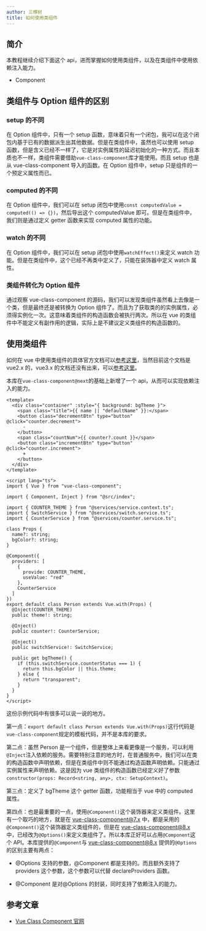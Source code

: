 ```yaml
---
author: 三棵树
title: 如何使用类组件
---
```


## 简介

本教程继续介绍下面这个 api，进而掌握如何使用类组件，以及在类组件中使用依赖注入能力。

- Component

## 类组件与 Option 组件的区别

### setup 的不同

在 Option 组件中，只有一个 setup 函数，意味着只有一个闭包，我可以在这个闭包内基于已有的数据派生出其他数据。但是在类组件中，虽然也可以使用 setup 函数，但是含义已经不一样了，它是对实例属性的延迟初始化的一种方式。而且本质也不一样，类组件需要借助`vue-class-component`库才能使用。而且 setup 也是从 vue-class-component 导入的函数。在 Option 组件中，setup 只是组件的一个预定义属性而已。

### computed 的不同

在 Option 组件中，我们可以在 setup 闭包中使用`const computedValue = computed(() => {})`，然后导出这个 computedValue 即可。但是在类组件中，我们则是通过定义 getter 函数来实现 computed 属性的功能。

### watch 的不同

在 Option 组件中，我们可以在 setup 闭包中使用`watchEffect()`来定义 watch 功能。但是在类组件中，这个已经不再类中定义了，只能在装饰器中定义 watch 属性。

### 类组件转化为 Option 组件

通过观察 vue-class-component 的源码，我们可以发现类组件虽然看上去像是一个类，但是最终还是被转换为 Option 组件了。而且为了获取类的的实例属性，必须得实例化一次。这意味着类组件的构造函数会被执行两次。所以在 vue 的类组件中不能定义有副作用的逻辑，实际上是不建议定义类组件的构造函数的。

## 使用类组件

如何在 vue 中使用类组件的具体官方文档可以[参考这里](https://class-component.vuejs.org/)，当然目前这个文档是 vue2.x 的，vue3.x 的文档还没有出来，可以[参考这里](https://github.com/vuejs/vue-class-component/issues)。

本库在`vue-class-component@next`的基础上新增了一个 api，从而可以实现依赖注入的能力。

```vue
<template>
  <div class="container" :style="{ background: bgTheme }">
    <span class="title">{{ name || "defaultName" }}:</span>
    <button class="decrementBtn" type="button" @click="counter.decrement">
      -
    </button>
    <span class="countNum">{{ counter?.count }}</span>
    <button class="incrementBtn" type="button" @click="counter.increment">
      +
    </button>
  </div>
</template>

<script lang="ts">
import { Vue } from "vue-class-component";

import { Component, Inject } from "@src/index";

import { COUNTER_THEME } from "@services/service.context.ts";
import { SwitchService } from "@services/switch.service.ts";
import { CounterService } from "@services/counter.service.ts";

class Props {
  name?: string;
  bgColor?: string;
}

@Component({
  providers: [
    {
      provide: COUNTER_THEME,
      useValue: "red"
    },
    CounterService
  ]
})
export default class Person extends Vue.with(Props) {
  @Inject(COUNTER_THEME)
  public theme!: string;

  @Inject()
  public counter!: CounterService;

  @Inject()
  public switchService!: SwitchService;

  public get bgTheme() {
    if (this.switchService.counterStatus === 1) {
      return this.bgColor || this.theme;
    } else {
      return "transparent";
    }
  }
}
</script>
```

这份示例代码中有很多可以说一说的地方。

第一点：`export default class Person extends Vue.with(Props)`这行代码是`vue-class-component`规定的模板代码，并不是本库的要求。

第二点：虽然 Person 是一个组件，但是整体上来看更像是一个服务，可以利用`@Inject`注入依赖的服务。需要特别注意的地方时，在普通服务中，我们可以在类的构造函数中声明依赖，但是在类组件中则不能通过构造函数声明依赖。只能通过实例属性来声明依赖。这是因为 vue 类组件的构造函数已经定义好了参数`constructor(props: Record<string, any>, ctx: SetupContext)`。

第三点：定义了 bgTheme 这个 getter 函数，功能相当于 vue 中的 computed 属性。

第四点：也是最重要的一点，使用`@Component()`这个装饰器来定义类组件。这里有一个取巧的地方，就是在 vue-class-component@7.x 中，都是采用的`@Component()`这个装饰器定义类组件的，但是在 vue-class-component@8.x 中，已经改为`@Options()`来定义类组件了。所以本库正好可以占用`@Component`这个 API。本库提供的`@Component`与 vue-class-component@8.x 提供的`@Options`的区别主要有两点：

- @Options 支持的参数，@Component 都是支持的。而且额外支持了 providers 这个参数，这个参数可以代替 declareProviders 函数。

- @Component 是对@Options 的封装，同时支持了依赖注入的能力。

## 参考文章

- [Vue Class Component 官网](https://class-component.vuejs.org/)
